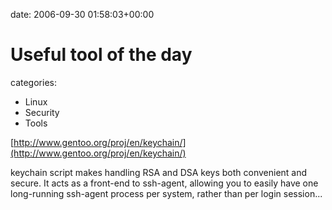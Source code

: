 


date: 2006-09-30 01:58:03+00:00


# Useful tool of the day

categories:
- Linux
- Security
- Tools


[http://www.gentoo.org/proj/en/keychain/](http://www.gentoo.org/proj/en/keychain/)

keychain script makes handling RSA and DSA keys both convenient and secure. It acts as a front-end to ssh-agent, allowing you to easily have one long-running ssh-agent process per system, rather than per login session...
